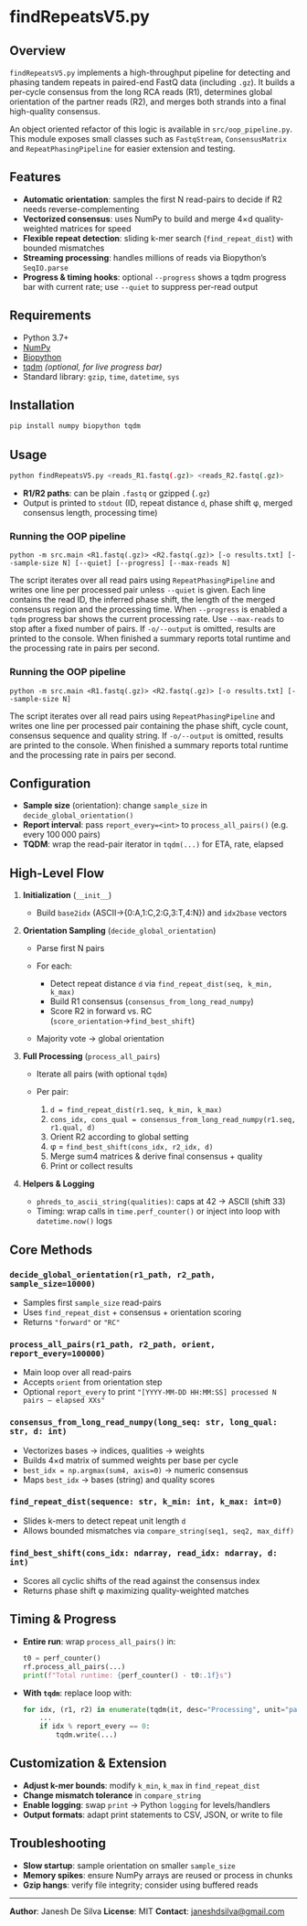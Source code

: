 # findRepeatsV5.py

## Overview

`findRepeatsV5.py` implements a high-throughput pipeline for detecting and phasing tandem repeats in paired-end FastQ data (including `.gz`). It builds a per-cycle consensus from the long RCA reads (R1), determines global orientation of the partner reads (R2), and merges both strands into a final high-quality consensus.

An object oriented refactor of this logic is available in `src/oop_pipeline.py`.
This module exposes small classes such as `FastqStream`, `ConsensusMatrix` and
`RepeatPhasingPipeline` for easier extension and testing.

## Features

* **Automatic orientation**: samples the first N read-pairs to decide if R2 needs reverse-complementing
* **Vectorized consensus**: uses NumPy to build and merge 4×d quality-weighted matrices for speed
* **Flexible repeat detection**: sliding k-mer search (`find_repeat_dist`) with bounded mismatches
* **Streaming processing**: handles millions of reads via Biopython’s `SeqIO.parse`
* **Progress & timing hooks**: optional `--progress` shows a tqdm progress bar with
  current rate; use `--quiet` to suppress per-read output

## Requirements

* Python 3.7+
* [NumPy](https://numpy.org/)
* [Biopython](https://biopython.org/)
* [tqdm](https://github.com/tqdm/tqdm) *(optional, for live progress bar)*
* Standard library: `gzip`, `time`, `datetime`, `sys`

## Installation

```bash
pip install numpy biopython tqdm
```

## Usage

```bash
python findRepeatsV5.py <reads_R1.fastq(.gz)> <reads_R2.fastq(.gz)>
```

* **R1/R2 paths**: can be plain `.fastq` or gzipped (`.gz`)
* Output is printed to `stdout` (ID, repeat distance `d`, phase shift φ, merged consensus length, processing time)

### Running the OOP pipeline

```
python -m src.main <R1.fastq(.gz)> <R2.fastq(.gz)> [-o results.txt] [--sample-size N] [--quiet] [--progress] [--max-reads N]
```

The script iterates over all read pairs using `RepeatPhasingPipeline` and writes one line per processed pair unless
`--quiet` is given. Each line contains the read ID, the inferred phase shift, the length of the merged consensus region and the processing time.
When `--progress` is enabled a `tqdm` progress bar shows the current
processing rate. Use `--max-reads` to stop after a fixed number of pairs. If `-o/--output` is omitted, results are printed to the console.
When finished a summary reports total runtime and the processing rate in pairs per second.

### Running the OOP pipeline

```
python -m src.main <R1.fastq(.gz)> <R2.fastq(.gz)> [-o results.txt] [--sample-size N]
```

The script iterates over all read pairs using `RepeatPhasingPipeline` and writes one line per processed pair
containing the phase shift, cycle count, consensus sequence and quality string. If `-o/--output` is omitted,
results are printed to the console. When finished a summary reports total runtime and the processing rate in
pairs per second.

## Configuration

* **Sample size** (orientation): change `sample_size` in `decide_global_orientation()`
* **Report interval**: pass `report_every=<int>` to `process_all_pairs()` (e.g. every 100 000 pairs)
* **TQDM**: wrap the read-pair iterator in `tqdm(...)` for ETA, rate, elapsed

## High-Level Flow

1. **Initialization** (`__init__`)

   * Build `base2idx` (ASCII→{0\:A,1\:C,2\:G,3\:T,4\:N}) and `idx2base` vectors
2. **Orientation Sampling** (`decide_global_orientation`)

   * Parse first N pairs
   * For each:

     * Detect repeat distance `d` via `find_repeat_dist(seq, k_min, k_max)`
     * Build R1 consensus (`consensus_from_long_read_numpy`)
     * Score R2 in forward vs. RC (`score_orientation`→`find_best_shift`)
   * Majority vote → global orientation
3. **Full Processing** (`process_all_pairs`)

   * Iterate all pairs (with optional `tqdm`)
   * Per pair:

     1. `d = find_repeat_dist(r1.seq, k_min, k_max)`
     2. `cons_idx, cons_qual = consensus_from_long_read_numpy(r1.seq, r1.qual, d)`
     3. Orient R2 according to global setting
     4. φ = `find_best_shift(cons_idx, r2_idx, d)`
     5. Merge sum4 matrices & derive final consensus + quality
     6. Print or collect results
4. **Helpers & Logging**

   * `phreds_to_ascii_string(qualities)`: caps at 42 → ASCII (shift 33)
   * Timing: wrap calls in `time.perf_counter()` or inject into loop with `datetime.now()` logs

## Core Methods

### `decide_global_orientation(r1_path, r2_path, sample_size=10000)`

* Samples first `sample_size` read-pairs
* Uses `find_repeat_dist` + consensus + orientation scoring
* Returns `"forward"` or `"RC"`

### `process_all_pairs(r1_path, r2_path, orient, report_every=100000)`

* Main loop over all read-pairs
* Accepts `orient` from orientation step
* Optional `report_every` to print `"[YYYY-MM-DD HH:MM:SS] processed N pairs — elapsed XXs"`

### `consensus_from_long_read_numpy(long_seq: str, long_qual: str, d: int)`

* Vectorizes bases → indices, qualities → weights
* Builds 4×d matrix of summed weights per base per cycle
* `best_idx = np.argmax(sum4, axis=0)` → numeric consensus
* Maps `best_idx` → bases (string) and quality scores

### `find_repeat_dist(sequence: str, k_min: int, k_max: int=0)`

* Slides k-mers to detect repeat unit length `d`
* Allows bounded mismatches via `compare_string(seq1, seq2, max_diff)`

### `find_best_shift(cons_idx: ndarray, read_idx: ndarray, d: int)`

* Scores all cyclic shifts of the read against the consensus index
* Returns phase shift φ maximizing quality-weighted matches

## Timing & Progress

* **Entire run**: wrap `process_all_pairs()` in:

  ```python
  t0 = perf_counter()
  rf.process_all_pairs(...)
  print(f"Total runtime: {perf_counter() - t0:.1f}s")
  ```
* **With `tqdm`**: replace loop with:

  ```python
  for idx, (r1, r2) in enumerate(tqdm(it, desc="Processing", unit="pairs"), start=1):
      ...
      if idx % report_every == 0:
          tqdm.write(...)
  ```

## Customization & Extension

* **Adjust k-mer bounds**: modify `k_min`, `k_max` in `find_repeat_dist`
* **Change mismatch tolerance** in `compare_string`
* **Enable logging**: swap `print` → Python `logging` for levels/handlers
* **Output formats**: adapt print statements to CSV, JSON, or write to file

## Troubleshooting

* **Slow startup**: sample orientation on smaller `sample_size`
* **Memory spikes**: ensure NumPy arrays are reused or process in chunks
* **Gzip hangs**: verify file integrity; consider using buffered reads

---

**Author**: Janesh De Silva
**License**: MIT
**Contact**: [janeshdsilva@gmail.com](mailto:janeshdsilva@gmail.com)

